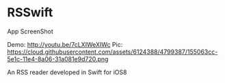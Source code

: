 RSSwift
=======

App ScreenShot

Demo: http://youtu.be/7cLXIWeXIWc
Pic: https://cloud.githubusercontent.com/assets/6124388/4799387/155063cc-5e1c-11e4-8a06-31a081e9d720.png

An RSS reader developed in Swift for iOS8
